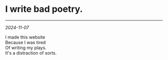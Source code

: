 # I write bad poetry.
-----
*2024-11-07*

I made this website\
Because I was tired\
Of writing my plays.\
It's a distraction of sorts.
